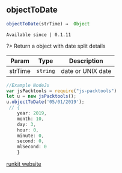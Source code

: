## objectToDate

```javascript
objectToDate(strTime) ⇒  Object
```
`Available since | 0.1.11`

?> Return a object with date split details


| Param | Type | Description |
| --- | --- | --- |
| strTime | <code>string</code> | date or UNIX date |


```js
//Example NodeJs
var jsPacktools = require("js-packtools")
let u = new jsPacktools();
u.objectToDate('05/01/2019');
 // {
    year: 2019,
    month: 10,
    day: 3,
    hour: 0,
    minute: 0,
    second: 0,
    mlSecond: 0
    }
```

[runkit website](https://jasp402.github.io/js-packtools/examples/objectToDate.html ':include :type=iframe width=100% height=100%')
